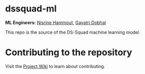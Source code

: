 # dssquad-ml

**ML Engineers:** [Nisrine Hammout](https://www.linkedin.com/in/nisrine-hammout-858649106/?originalSubdomain=ma), [Gayatri Dobhal](https://www.linkedin.com/in/gayatri-dobhal-8a0637156/?originalSubdomain=in)

This repo is the source of the DS-Squad machine learning model. 

# Contributing to the repository

Visit the [Project Wiki](https://dssquad-wiki.netlify.app/) to learn about contributing.
